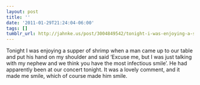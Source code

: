 ```yaml
---
layout: post
title: ''
date: '2011-01-29T21:24:04-06:00'
tags: []
tumblr_url: http://jahnke.us/post/3004849542/tonight-i-was-enjoying-a-supper-of-shrimp-when-a
---
```

Tonight I was enjoying a supper of shrimp when a man came up to our table and put his hand on my shoulder and said ‘Excuse me, but I was just talking with my nephew and we think you have the most infectious smile’. He had apparently been at our concert tonight. It was a lovely comment, and it made me smile, which of course made him smile. 
